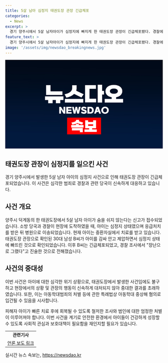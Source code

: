 ```yaml
---
title: 5살 남아 심정지 태권도장 관장 긴급체포
categories:
  - News
excerpt: >
  경기 양주시에서 5살 남자아이가 심정지에 빠지게 한 태권도장 관장이 긴급체포됐다. 경찰에 따르면, 관장은 아이를 감싸 안고 제압하다가 심정지 상태에 빠졌다. 아이는 현재 중환자실에서 치료를 받고 있으며, 관장은 아동학대 중상해 혐의로 입건됐다.사건 경위에 대한 자세한 조사가 진행 중이다.
feature_text: >
  경기 양주시에서 5살 남자아이가 심정지에 빠지게 한 태권도장 관장이 긴급체포됐다. 경찰에 따르면, 관장은 아이를 감싸 안고 제압하다가 심정지 상태에 빠졌다. 아이는 현재 중환자실에서 치료를 받고 있으며, 관장은 아동학대 중상해 혐의로 입건됐다.사건 경위에 대한 자세한 조사가 진행 중이다.
image: '/assets/img/newsdao_breakingnews.jpg'
---
```


<p><img src="/assets/img/newsdao_breakingnews.jpg" alt="implanttips 속보" /></p>

<h2 data-ke-size="size26">태권도장 관장이 심정지를 일으킨 사건</h2>

<p data-ke-size="size16">경기 양주시에서 발생한 5살 남자 아이의 심정지 사건으로 인해 태권도장 관장이 긴급체포되었습니다. 이 사건은 심각한 범죄로 경찰과 관련 당국이 신속하게 대응하고 있습니다.</p>

<h2 data-ke-size="size24">사건 개요</h2>

<p data-ke-size="size16">양주시 덕계동의 한 태권도장에서 5살 남자 아이가 숨을 쉬지 않는다는 신고가 접수되었습니다. 소방 당국과 경찰이 현장에 도착하였을 때, 아이는 심정지 상태였으며 응급처치를 받은 뒤 병원으로 이송되었습니다. 현재 아이는 중환자실에서 치료를 받고 있습니다. 태권도장 관장으로 확인된 30대 남성 B씨가 아이를 감싸 안고 제압하면서 심정지 상태에 빠뜨린 것으로 확인되었습니다. 이후 B씨는 긴급체포되었고, 경찰 조사에서 "장난으로 그랬다"고 진술한 것으로 전해졌습니다.</p>

<h2 data-ke-size="size24">사건의 중대성</h2>

<p data-ke-size="size16">이번 사건은 아이에 대한 심각한 위기 상황으로, 태권도장에서 발생한 사건임에도 불구하고 현장에서의 상황 및 관장의 행동이 신속하게 대처되지 않아 중대한 결과를 초래하였습니다. 또한, 이는 아동학대범죄의 처벌 등에 관한 특례법상 아동학대 중상해 혐의로 입건될 수 있음을 시사합니다.</p>

<p data-ke-size="size16">피해자 아이가 빠른 치료 후에 회복될 수 있도록 철저한 조사와 범인에 대한 엄정한 처벌이 이루어져야 합니다. 이번 사건을 계기로 안전한 환경에서 아이들이 건강하게 성장할 수 있도록 사회적 관심과 보호대책이 필요함을 재인지할 필요가 있습니다.</p>

<table>
    <tbody>
        <tr>
            <td style="text-align: center; height: 17px;"><b>관련기사</b></td>
        </tr>
        <tr>
            <td style="text-align: center; height: 17px;"><a href="https://www.nocutnews.co.kr/news/5582194">언론 보도 링크</a></td>
        </tr>
    </tbody>
</table>
실시간 뉴스 속보는, <a href="https://newsdao.kr" rel="dofollow">https://newsdao.kr</a>


